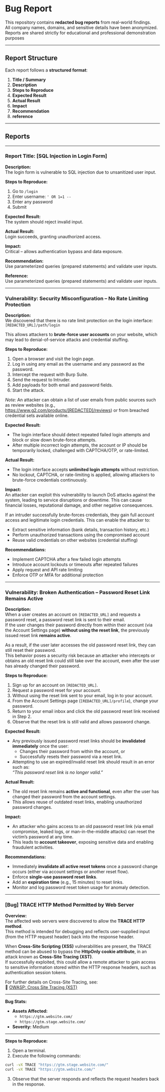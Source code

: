 # Bug Report 

This repository contains **redacted bug reports** from real-world findings.   
All company names, domains, and sensitive details have been anonymized.   
Reports are shared strictly for educational and professional demonstration purposes

---

## Report Structure

Each report follows a **structured format**:
1. **Title / Summary**  
2. **Description**  
3. **Steps to Reproduce**  
4. **Expected Result**  
5. **Actual Result**  
6. **Impact**
7. **Recommendation**
8. **reference** 

---

## Reports

---

### Report Title: [SQL Injection in Login Form]

**Description:**  
The login form is vulnerable to SQL injection due to unsanitized user input.

**Steps to Reproduce:**  
1. Go to `/login`  
2. Enter username: `' OR 1=1 --`  
3. Enter any password  
4. Submit  

**Expected Result:**  
The system should reject invalid input.

**Actual Result:**  
Login succeeds, granting unauthorized access.

**Impact:**  
Critical – allows authentication bypass and data exposure.

**Recommendation:**  
Use parameterized queries (prepared statements) and validate user inputs.

**Reference:**  
Use parameterized queries (prepared statements) and validate user inputs.

---

### Vulnerability: Security Misconfiguration – No Rate Limiting Protection

**Description:**  
We discovered that there is no rate limit protection on the login interface:  
`[REDACTED_URL]/path/login`  

This allows attackers to **brute-force user accounts** on your website, which may lead to denial-of-service attacks and credential stuffing.  


**Steps to Reproduce:**  
1. Open a browser and visit the login page.  
2. Log in using any email as the username and any password as the password.  
3. Intercept the request with Burp Suite.  
4. Send the request to Intruder.  
5. Add payloads for both email and password fields.  
6. Start the attack.  

*Note:* An attacker can obtain a list of user emails from public sources such as review websites (e.g., https://www.g2.com/products/[REDACTED]/reviews) or from breached credential sets available online.  


**Expected Result:**  
- The login interface should detect repeated failed login attempts and block or slow down brute-force attempts.  
- After multiple incorrect login attempts, the account or IP should be temporarily locked, challenged with CAPTCHA/OTP, or rate-limited.  

**Actual Result:**  
- The login interface accepts **unlimited login attempts** without restriction.  
- No lockout, CAPTCHA, or rate-limiting is applied, allowing attackers to brute-force credentials continuously.  


**Impact:**  
An attacker can exploit this vulnerability to launch DoS attacks against the system, leading to service disruptions or downtime. This can cause financial losses, reputational damage, and other negative consequences.  

If an intruder successfully brute-forces credentials, they gain full account access and legitimate login credentials. This can enable the attacker to:  
- Extract sensitive information (bank details, transaction history, etc.)  
- Perform unauthorized transactions using the compromised account  
- Reuse valid credentials on other websites (credential stuffing)  

**Recommendations:**  
- Implement CAPTCHA after a few failed login attempts  
- Introduce account lockouts or timeouts after repeated failures  
- Apply request and API rate limiting  
- Enforce OTP or MFA for additional protection  

---

### Vulnerability: Broken Authentication – Password Reset Link Remains Active

**Description:**  
When a user creates an account on `[REDACTED_URL]` and requests a password reset, a password reset link is sent to their email.  
If the user changes their password directly from within their account (via the Account Settings page) **without using the reset link**, the previously issued reset link **remains active**.  

As a result, if the user later accesses the old password reset link, they can still reset their password.  
This behavior poses a security risk because an attacker who intercepts or obtains an old reset link could still take over the account, even after the user has already changed their password.  

**Steps to Reproduce:**  
1. Sign up for an account on `[REDACTED_URL]`.  
2. Request a password reset for your account.  
3. Without using the reset link sent to your email, log in to your account.  
4. From the Account Settings page (`[REDACTED_URL]/profile`), change your password.  
5. Return to your email inbox and click the old password reset link received in Step 2.  
6. Observe that the reset link is still valid and allows password change.  


**Expected Result:**  
- Any previously issued password reset links should be **invalidated immediately** once the user:  
  - Changes their password from within the account, or  
  - Successfully resets their password via a reset link.  
- Attempting to use an expired/invalid reset link should result in an error such as:  
  *“This password reset link is no longer valid.”*  

**Actual Result:**  
- The old reset link remains **active and functional**, even after the user has changed their password from the account settings.  
- This allows reuse of outdated reset links, enabling unauthorized password changes.  

**Impact:**  
- An attacker who gains access to an old password reset link (via email compromise, leaked logs, or man-in-the-middle attacks) can reset the victim’s password at any time.  
- This leads to **account takeover**, exposing sensitive data and enabling fraudulent activities.  


**Recommendations:**  
- Immediately **invalidate all active reset tokens** once a password change occurs (either via account settings or another reset flow).  
- Enforce **single-use password reset links**.  
- Add an **expiration time** (e.g., 15 minutes) to reset links.  
- Monitor and log password reset token usage for anomaly detection.  

---

### [Bug] TRACE HTTP Method Permitted by Web Server

**Overview:**  
The affected web servers were discovered to allow the **TRACE HTTP method**.  
This method is intended for debugging and reflects user-supplied input (from the HTTP request header) back into the response header.  

When **Cross-Site Scripting (XSS)** vulnerabilities are present, the TRACE method can be abused to bypass the **HttpOnly cookie attribute**, in an attack known as **Cross-Site Tracing (XST)**.  
If successfully exploited, this could allow a remote attacker to gain access to sensitive information stored within the HTTP response headers, such as authentication session tokens.  

For further details on Cross-Site Tracing, see:  
🔗 [OWASP: Cross Site Tracing (XST)](https://owasp.org/www-community/attacks/Cross_Site_Tracing)  

---

**Bug Stats:**  
- **Assets Affected:**  
  - `https://gtm.website.com/`  
  - `https://gtm.stage.website.com/`  
- **Severity:** Medium  

---

**Steps to Reproduce:**  
1. Open a terminal.  
2. Execute the following commands:  
```bash
curl -vX TRACE "https://gtm.stage.website.com/"
curl -vX TRACE "https://gtm.website.com/"
```
3. Observe that the server responds and reflects the request headers back in the response.
